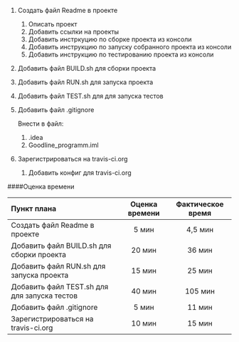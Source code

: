1. Создать файл Readme в проекте
    1. Описать проект
    2. Добавить ссылки на проекты
    3. Добавить инстркуцию по сборке проекта из консоли
    4. Добавить инструкцию по запуску собранного проекта из консоли
    5. Добавить инструкцию по тестированию проекта из консоли
 
2. Добавить файл BUILD.sh для сборки проекта
3. Добавить файл RUN.sh для запуска проекта
4. Добавить файл TEST.sh для для запуска тестов
5. Добавить файл .gitignore
    
    Внести в файл:
    1. .idea
    2. Goodline_programm.iml
    
6. Зарегистрироваться на travis-ci.org
    1. Добавить конфиг для travis-ci.org
  
  
  ####Оценка времени 
  
  Пункт плана            |Оценка времени    |Фактическое время
  :----------------------| :--------------: | :---------------:
  Создать файл Readme в проекте|5 мин | 4,5 мин
  Добавить файл BUILD.sh для сборки проекта|20 мин| 36 мин
  Добавить файл RUN.sh для запуска проекта|15 мин| 25 мин
  Добавить файл TEST.sh для для запуска тестов|40 мин| 105 мин
  Добавить файл .gitignore|5 мин| 11 мин
  Зарегистрироваться на travis-ci.org|10 мин| 15 мин
 